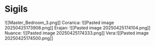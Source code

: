 # Sigils
![[Master_Bedroom_3.png]]
Corarica: ![[Pasted image 20250425173908.png]]
Erajan: ![[Pasted image 20250425174104.png]]
Nuance: ![[Pasted image 20250425174333.png]]
Vera:![[Pasted image 20250425174500.png]]